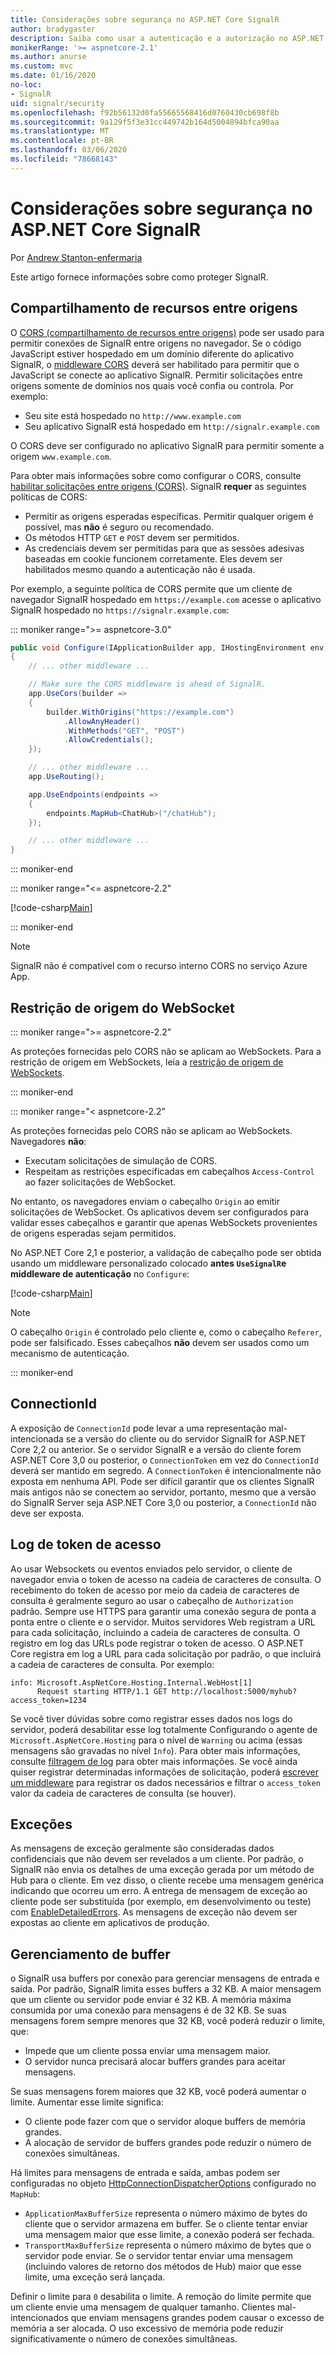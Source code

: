 ```yaml
---
title: Considerações sobre segurança no ASP.NET Core SignalR
author: bradygaster
description: Saiba como usar a autenticação e a autorização no ASP.NET Core SignalR.
monikerRange: '>= aspnetcore-2.1'
ms.author: anurse
ms.custom: mvc
ms.date: 01/16/2020
no-loc:
- SignalR
uid: signalr/security
ms.openlocfilehash: f92b56132d0fa55665568416d0760430cb698f8b
ms.sourcegitcommit: 9a129f5f3e31cc449742b164d5004894bfca90aa
ms.translationtype: MT
ms.contentlocale: pt-BR
ms.lasthandoff: 03/06/2020
ms.locfileid: "78668143"
---
```

# <a name="security-considerations-in-aspnet-core-opno-locsignalr"></a>Considerações sobre segurança no ASP.NET Core SignalR

Por [Andrew Stanton-enfermaria](https://twitter.com/anurse)

Este artigo fornece informações sobre como proteger SignalR.

## <a name="cross-origin-resource-sharing"></a>Compartilhamento de recursos entre origens

O [CORS (compartilhamento de recursos entre origens)](https://www.w3.org/TR/cors/) pode ser usado para permitir conexões de SignalR entre origens no navegador. Se o código JavaScript estiver hospedado em um domínio diferente do aplicativo SignalR, o [middleware CORS](xref:security/cors) deverá ser habilitado para permitir que o JavaScript se conecte ao aplicativo SignalR. Permitir solicitações entre origens somente de domínios nos quais você confia ou controla. Por exemplo:

* Seu site está hospedado no `http://www.example.com`
* Seu aplicativo SignalR está hospedado em `http://signalr.example.com`

O CORS deve ser configurado no aplicativo SignalR para permitir somente a origem `www.example.com`.

Para obter mais informações sobre como configurar o CORS, consulte [habilitar solicitações entre origens (CORS)](xref:security/cors). SignalR **requer** as seguintes políticas de CORS:

* Permitir as origens esperadas específicas. Permitir qualquer origem é possível, mas **não** é seguro ou recomendado.
* Os métodos HTTP `GET` e `POST` devem ser permitidos.
* As credenciais devem ser permitidas para que as sessões adesivas baseadas em cookie funcionem corretamente. Eles devem ser habilitados mesmo quando a autenticação não é usada.

<!--
::: moniker range=">= aspnetcore-5.0"  // Moniker here just to make sure this doesn't get missed in the 5.0 version update.
However, in 5.0 we have provided an option in the TypeScript client to not use credentials.
The not to use credentials option should only be used when you know 100% that credentials like Cookies are not needed in your app (cookies are used by azure app service when using multiple servers)

For more info, see https://github.com/dotnet/AspNetCore.Docs/issues/16003
.-->

Por exemplo, a seguinte política de CORS permite que um cliente de navegador SignalR hospedado em `https://example.com` acesse o aplicativo SignalR hospedado no `https://signalr.example.com`:

::: moniker range=">= aspnetcore-3.0"

```csharp
public void Configure(IApplicationBuilder app, IHostingEnvironment env)
{
    // ... other middleware ...

    // Make sure the CORS middleware is ahead of SignalR.
    app.UseCors(builder =>
    {
        builder.WithOrigins("https://example.com")
            .AllowAnyHeader()
            .WithMethods("GET", "POST")
            .AllowCredentials();
    });

    // ... other middleware ...
    app.UseRouting();

    app.UseEndpoints(endpoints =>
    {
        endpoints.MapHub<ChatHub>("/chatHub");
    });

    // ... other middleware ...
}
```

::: moniker-end

::: moniker range="<= aspnetcore-2.2"

[!code-csharp[Main](security/sample/Startup.cs?name=snippet1)]

::: moniker-end

> [!NOTE]
> SignalR não é compatível com o recurso interno CORS no serviço Azure App.

## <a name="websocket-origin-restriction"></a>Restrição de origem do WebSocket

::: moniker range=">= aspnetcore-2.2"

As proteções fornecidas pelo CORS não se aplicam ao WebSockets. Para a restrição de origem em WebSockets, leia a [restrição de origem de WebSockets](xref:fundamentals/websockets#websocket-origin-restriction).

::: moniker-end

::: moniker range="< aspnetcore-2.2"

As proteções fornecidas pelo CORS não se aplicam ao WebSockets. Navegadores **não**:

* Executam solicitações de simulação de CORS.
* Respeitam as restrições especificadas em cabeçalhos `Access-Control` ao fazer solicitações de WebSocket.

No entanto, os navegadores enviam o cabeçalho `Origin` ao emitir solicitações de WebSocket. Os aplicativos devem ser configurados para validar esses cabeçalhos e garantir que apenas WebSockets provenientes de origens esperadas sejam permitidos.

No ASP.NET Core 2,1 e posterior, a validação de cabeçalho pode ser obtida usando um middleware personalizado colocado **antes `UseSignalR`e middleware de autenticação** no `Configure`:

[!code-csharp[Main](security/sample/Startup.cs?name=snippet2)]

> [!NOTE]
> O cabeçalho `Origin` é controlado pelo cliente e, como o cabeçalho `Referer`, pode ser falsificado. Esses cabeçalhos **não** devem ser usados como um mecanismo de autenticação.

::: moniker-end

## <a name="connectionid"></a>ConnectionId

A exposição de `ConnectionId` pode levar a uma representação mal-intencionada se a versão do cliente ou do servidor SignalR for ASP.NET Core 2,2 ou anterior. Se o servidor SignalR e a versão do cliente forem ASP.NET Core 3,0 ou posterior, o `ConnectionToken` em vez do `ConnectionId` deverá ser mantido em segredo. A `ConnectionToken` é intencionalmente não exposta em nenhuma API.  Pode ser difícil garantir que os clientes SignalR mais antigos não se conectem ao servidor, portanto, mesmo que a versão do SignalR Server seja ASP.NET Core 3,0 ou posterior, a `ConnectionId` não deve ser exposta.

## <a name="access-token-logging"></a>Log de token de acesso

Ao usar Websockets ou eventos enviados pelo servidor, o cliente de navegador envia o token de acesso na cadeia de caracteres de consulta. O recebimento do token de acesso por meio da cadeia de caracteres de consulta é geralmente seguro ao usar o cabeçalho de `Authorization` padrão. Sempre use HTTPS para garantir uma conexão segura de ponta a ponta entre o cliente e o servidor. Muitos servidores Web registram a URL para cada solicitação, incluindo a cadeia de caracteres de consulta. O registro em log das URLs pode registrar o token de acesso. O ASP.NET Core registra em log a URL para cada solicitação por padrão, o que incluirá a cadeia de caracteres de consulta. Por exemplo:

```
info: Microsoft.AspNetCore.Hosting.Internal.WebHost[1]
      Request starting HTTP/1.1 GET http://localhost:5000/myhub?access_token=1234
```

Se você tiver dúvidas sobre como registrar esses dados nos logs do servidor, poderá desabilitar esse log totalmente Configurando o agente de `Microsoft.AspNetCore.Hosting` para o nível de `Warning` ou acima (essas mensagens são gravadas no nível `Info`). Para obter mais informações, consulte [filtragem de log](xref:fundamentals/logging/index#log-filtering) para obter mais informações. Se você ainda quiser registrar determinadas informações de solicitação, poderá [escrever um middleware](xref:fundamentals/middleware/write) para registrar os dados necessários e filtrar o `access_token` valor da cadeia de caracteres de consulta (se houver).

## <a name="exceptions"></a>Exceções

As mensagens de exceção geralmente são consideradas dados confidenciais que não devem ser revelados a um cliente. Por padrão, o SignalR não envia os detalhes de uma exceção gerada por um método de Hub para o cliente. Em vez disso, o cliente recebe uma mensagem genérica indicando que ocorreu um erro. A entrega de mensagem de exceção ao cliente pode ser substituída (por exemplo, em desenvolvimento ou teste) com [EnableDetailedErrors](xref:signalr/configuration#configure-server-options). As mensagens de exceção não devem ser expostas ao cliente em aplicativos de produção.

## <a name="buffer-management"></a>Gerenciamento de buffer

o SignalR usa buffers por conexão para gerenciar mensagens de entrada e saída. Por padrão, SignalR limita esses buffers a 32 KB. A maior mensagem que um cliente ou servidor pode enviar é 32 KB. A memória máxima consumida por uma conexão para mensagens é de 32 KB. Se suas mensagens forem sempre menores que 32 KB, você poderá reduzir o limite, que:

* Impede que um cliente possa enviar uma mensagem maior.
* O servidor nunca precisará alocar buffers grandes para aceitar mensagens.

Se suas mensagens forem maiores que 32 KB, você poderá aumentar o limite. Aumentar esse limite significa:

* O cliente pode fazer com que o servidor aloque buffers de memória grandes.
* A alocação de servidor de buffers grandes pode reduzir o número de conexões simultâneas.

Há limites para mensagens de entrada e saída, ambas podem ser configuradas no objeto [HttpConnectionDispatcherOptions](xref:signalr/configuration#configure-server-options) configurado no `MapHub`:

* `ApplicationMaxBufferSize` representa o número máximo de bytes do cliente que o servidor armazena em buffer. Se o cliente tentar enviar uma mensagem maior que esse limite, a conexão poderá ser fechada.
* `TransportMaxBufferSize` representa o número máximo de bytes que o servidor pode enviar. Se o servidor tentar enviar uma mensagem (incluindo valores de retorno dos métodos de Hub) maior que esse limite, uma exceção será lançada.

Definir o limite para `0` desabilita o limite. A remoção do limite permite que um cliente envie uma mensagem de qualquer tamanho. Clientes mal-intencionados que enviam mensagens grandes podem causar o excesso de memória a ser alocada. O uso excessivo de memória pode reduzir significativamente o número de conexões simultâneas.
